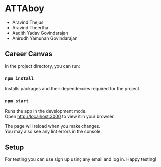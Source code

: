 # ATTAboy

* Aravind Thejus
* Aravind Theertha
* Aadith Yadav Govindarajan
* Anirudh Yamunan Govindarajan

## Career Canvas

In the project directory, you can run:

### `npm install`

Installs packages and their dependencies required for the project.

### `npm start`

Runs the app in the development mode.\
Open [http://localhost:3000](http://localhost:3000) to view it in your browser.

The page will reload when you make changes.\
You may also see any lint errors in the console.

## Setup

For testing you can use sign up using any email and log in. Happy testing!
